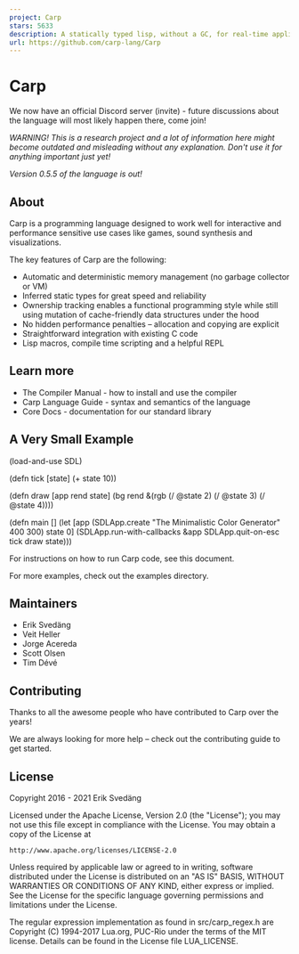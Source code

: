 ```yaml
---
project: Carp
stars: 5633
description: A statically typed lisp, without a GC, for real-time applications.
url: https://github.com/carp-lang/Carp
---
```


Carp
====

We now have an official Discord server (invite) - future discussions about the language will most likely happen there, come join!

_WARNING! This is a research project and a lot of information here might become outdated and misleading without any explanation. Don't use it for anything important just yet!_

_Version 0.5.5 of the language is out!_

About
-----

Carp is a programming language designed to work well for interactive and performance sensitive use cases like games, sound synthesis and visualizations.

The key features of Carp are the following:

-   Automatic and deterministic memory management (no garbage collector or VM)
-   Inferred static types for great speed and reliability
-   Ownership tracking enables a functional programming style while still using mutation of cache-friendly data structures under the hood
-   No hidden performance penalties – allocation and copying are explicit
-   Straightforward integration with existing C code
-   Lisp macros, compile time scripting and a helpful REPL

Learn more
----------

-   The Compiler Manual - how to install and use the compiler
-   Carp Language Guide - syntax and semantics of the language
-   Core Docs - documentation for our standard library

A Very Small Example
--------------------

(load-and-use SDL)

(defn tick \[state\]
  (+ state 10))

(defn draw \[app rend state\]
  (bg rend &(rgb (/ @state 2) (/ @state 3) (/ @state 4))))

(defn main \[\]
  (let \[app (SDLApp.create "The Minimalistic Color Generator" 400 300)
        state 0\]
    (SDLApp.run-with-callbacks &app SDLApp.quit-on-esc tick draw state)))

For instructions on how to run Carp code, see this document.

For more examples, check out the examples directory.

Maintainers
-----------

-   Erik Svedäng
-   Veit Heller
-   Jorge Acereda
-   Scott Olsen
-   Tim Dévé

Contributing
------------

Thanks to all the awesome people who have contributed to Carp over the years!

We are always looking for more help – check out the contributing guide to get started.

License
-------

Copyright 2016 - 2021 Erik Svedäng

Licensed under the Apache License, Version 2.0 (the "License"); you may not use this file except in compliance with the License. You may obtain a copy of the License at

```
http://www.apache.org/licenses/LICENSE-2.0
```

Unless required by applicable law or agreed to in writing, software distributed under the License is distributed on an "AS IS" BASIS, WITHOUT WARRANTIES OR CONDITIONS OF ANY KIND, either express or implied. See the License for the specific language governing permissions and limitations under the License.

The regular expression implementation as found in src/carp\_regex.h are Copyright (C) 1994-2017 Lua.org, PUC-Rio under the terms of the MIT license. Details can be found in the License file LUA\_LICENSE.
